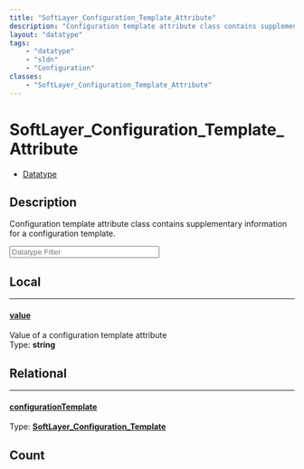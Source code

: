 ```yaml
---
title: "SoftLayer_Configuration_Template_Attribute"
description: "Configuration template attribute class contains supplementary information for a configuration template."
layout: "datatype"
tags:
    - "datatype"
    - "sldn"
    - "Configuration"
classes:
    - "SoftLayer_Configuration_Template_Attribute"
---
```


# SoftLayer_Configuration_Template_Attribute
<div id='service-datatype'>
    <ul id='sldn-reference-tabs'>
        <li id='datatype'> <a href='/reference/datatypes/SoftLayer_Configuration_Template_Attribute' >Datatype</a></li>
    </ul>
</div>

## Description 


Configuration template attribute class contains supplementary information for a configuration template. 





<!-- Filer BEGIN -->
<div class="view-filters">
        <div class="clearfix">
            <div class="search-input-box">
                <input placeholder="Datatype Filter" onkeyup="titleSearch(inputId='prop-input', divId='properties', elementClass='prop-row')" 
                    type="text" id="prop-input" value="" size="30" maxlength="128" class="form-text">
            </div>
        </div>
</div>
<!-- Filer END -->

<div id="properties" class="content">
<div id="localProperties" class="prop-content" >

## Local
<div class="prop-row">

-----
[value]: #value
#### [value]
Value of a configuration template attribute  
<span class="type-label">Type: </span>**string**  



</div>
</div>
<!-- LOCAL PROPERTY END -->

<div id="relationalProperties"  class="prop-content" >

## Relational
<div class="prop-row">

-----
[configurationTemplate]: #configurationtemplate
#### [configurationTemplate]
  
<span class="type-label">Type: </span>**<a href='/reference/datatypes/SoftLayer_Configuration_Template'>SoftLayer_Configuration_Template </a>**  



</div>

## Count
</div>


